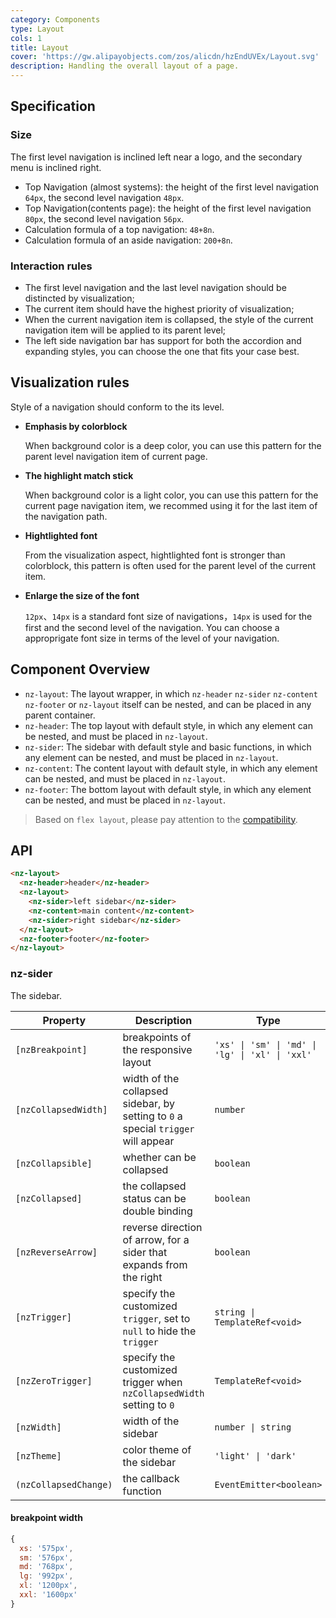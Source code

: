 ```yaml
---
category: Components
type: Layout
cols: 1
title: Layout
cover: 'https://gw.alipayobjects.com/zos/alicdn/hzEndUVEx/Layout.svg'
description: Handling the overall layout of a page.
---
```




## Specification

### Size

The first level navigation is inclined left near a logo, and the secondary menu is inclined right.

- Top Navigation (almost systems): the height of the first level navigation `64px`, the second level navigation `48px`.
- Top Navigation(contents page): the height of the first level navigation `80px`, the second level navigation `56px`.
- Calculation formula of a top navigation: `48+8n`.
- Calculation formula of an aside navigation: `200+8n`.

### Interaction rules

- The first level navigation and the last level navigation should be distincted by visualization;
- The current item should have the highest priority of visualization;
- When the current navigation item is collapsed, the style of the current navigation item will be applied to its parent level;
- The left side navigation bar has support for both the accordion and expanding styles, you can choose the one that fits your case best.

## Visualization rules

Style of a navigation should conform to the its level.

- **Emphasis by colorblock**

  When background color is a deep color, you can use this pattern for the parent level navigation item of current page.

- **The highlight match stick**

  When background color is a light color, you can use this pattern for the current page navigation item, we recommed using it for the last item of the navigation path.

- **Hightlighted font**

  From the visualization aspect, hightlighted font is stronger than colorblock, this pattern is often used for the parent level of the current item.

- **Enlarge the size of the font**

  `12px`、`14px` is a standard font size of navigations，`14px` is used for the first and the second level of the navigation. You can choose a approprigate font size in terms of the level of your navigation.

## Component Overview

- `nz-layout`: The layout wrapper, in which `nz-header` `nz-sider` `nz-content` `nz-footer` or `nz-layout` itself can be nested, and can be placed in any parent container.
- `nz-header`: The top layout with default style, in which any element can be nested, and must be placed in `nz-layout`.
- `nz-sider`: The sidebar with default style and basic functions, in which any element can be nested, and must be placed in `nz-layout`.
- `nz-content`: The content layout with default style, in which any element can be nested, and must be placed in `nz-layout`.
- `nz-footer`: The bottom layout with default style, in which any element can be nested, and must be placed in `nz-layout`.

> Based on `flex layout`, please pay attention to the [compatibility](http://caniuse.com/#search=flex).

## API

```html
<nz-layout>
  <nz-header>header</nz-header>
  <nz-layout>
    <nz-sider>left sidebar</nz-sider>
    <nz-content>main content</nz-content>
    <nz-sider>right sidebar</nz-sider>
  </nz-layout>
  <nz-footer>footer</nz-footer>
</nz-layout>
```

### nz-sider

The sidebar.

| Property              | Description                                                                       | Type                                            | Default |
| --------------------- | --------------------------------------------------------------------------------- | ----------------------------------------------- | ------- |
| `[nzBreakpoint]`      | breakpoints of the responsive layout                                              | `'xs' \| 'sm' \| 'md' \| 'lg' \| 'xl' \| 'xxl'` | -       |
| `[nzCollapsedWidth]`  | width of the collapsed sidebar, by setting to `0` a special `trigger` will appear | `number`                                        | `64`    |
| `[nzCollapsible]`     | whether can be collapsed                                                          | `boolean`                                       | `false` |
| `[nzCollapsed]`       | the collapsed status can be double binding                                        | `boolean`                                       | `false` |
| `[nzReverseArrow]`    | reverse direction of arrow, for a sider that expands from the right               | `boolean`                                       | `false` |
| `[nzTrigger]`         | specify the customized `trigger`, set to `null` to hide the `trigger`             | `string \| TemplateRef<void>`                   | -       |
| `[nzZeroTrigger]`     | specify the customized trigger when `nzCollapsedWidth` setting to `0`             | `TemplateRef<void>`                             | -       |
| `[nzWidth]`           | width of the sidebar                                                              | `number \| string`                              | `200`   |
| `[nzTheme]`           | color theme of the sidebar                                                        | `'light' \| 'dark'`                             | `dark`  |
| `(nzCollapsedChange)` | the callback function                                                             | `EventEmitter<boolean>`                         | -       |

#### breakpoint width

```js
{
  xs: '575px',
  sm: '576px',
  md: '768px',
  lg: '992px',
  xl: '1200px',
  xxl: '1600px'
}
```
